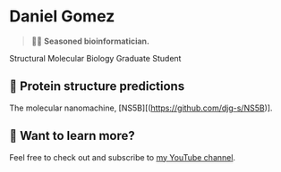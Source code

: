 # Daniel Gomez

> 🧑‍🚀 **Seasoned bioinformatician.** 

Structural Molecular Biology Graduate Student

## 🧞 Protein structure predictions

The molecular nanomachine, [NS5B][(https://github.com/djg-s/NS5B)].

## 👀 Want to learn more?

Feel free to check out and subscribe to [my YouTube channel]([https://www.youtube.com/@gentlegomez]).
